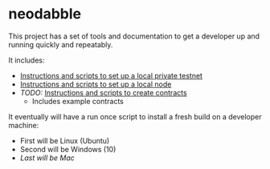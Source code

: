 # neodabble

This project has a set of tools and documentation to get a developer up and running quickly and repeatably.

It includes:

- [Instructions and scripts to set up a local private testnet](docs/Local-Private-Network.md)
- [Instructions and scripts to set up a local node](docs/Local-Client.md)
- *TODO:* [Instructions and scripts to create contracts](contracts/README.md)
    + Includes example contracts

It eventually will have a run once script to install a fresh build on a developer machine:

- First will be Linux (Ubuntu)
- Second will be Windows (10)
- *Last will be Mac*

